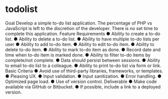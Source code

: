 # todolist
Goal  Develop a simple to-do list application. The percentage of PHP vs JavaScript is left to the   discretion of the developer. There is no set time to complete this application.  Feature Requirements  ● Ability to create a to-do list.  ● Ability to delete a to-do list.  ● Ability to have multiple to-do lists per user  ● Ability to add to-do item.  ● Ability to edit to-do item.  ● Ability to delete to-do item.  ● Ability to mark to-do item as done.  ● Record date and time when to-do item is marked done.  ● Ability to filter to-do items by complete/not complete.  ● Data should persist between sessions.  ● Ability to email to-do list to a colleague.  ● Ability to print to-do list via form or link.  Basic Criteria  ● Avoid use of third-party libraries, frameworks, or templates.  ● Pleasing UX.  ● Input validation.  ● Input sanitization.  ● Error handling.  ● Optimized page load.  ● Use of version control.  Deliverable  ● Make code available via GitHub or Bitbucket.  ● If possible, include a link to a deployed version.
